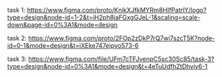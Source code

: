 task 1:
https://www.figma.com/proto/KnikXJfkMYRm8HIfPatrlY/logo?type=design&node-id=1-2&t=iH2ph8jaFGxgGJeL-1&scaling=scale-down&page-id=0%3A1&mode=design

task 2:
https://www.figma.com/proto/2FOp2zDkP7rQ7wj7szcT5K?node-id=0-1&mode=design&t=iXEke747ejpyo573-6

task 3:
https://www.figma.com/file/UFm7cTFJvenpC5sc30Sc85/task-3?type=design&node-id=0%3A1&mode=design&t=4eTuUdfhZtDhviy6-1
